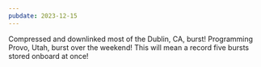 ```yaml
---
pubdate: 2023-12-15
---
```


Compressed and downlinked most of the Dublin, CA, burst!  Programming Provo, Utah, burst over the weekend!  This will mean a record five bursts stored onboard at once!
